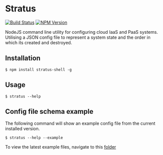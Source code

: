 # Stratus

[![Build Status](https://travis-ci.org/poolieweb/Stratus.svg?branch=master)](https://travis-ci.org/poolieweb/Stratus)
[![NPM Version](http://img.shields.io/npm/v/stratus-shell.svg?style=flat)](https://www.npmjs.org/package/stratus-shell)

NodeJS command line utility for configuring cloud IaaS and PaaS systems. Utilising a JSON config file to represent a 
system state and the order in which its created and destroyed.

## Installation

    $ npm install stratus-shell -g
    


## Usage

    $ stratus --help

## Config file schema example

The following command will show an example config file from the current installed version.

    $ stratus --help --example

To view the latest example files, navigate to this [folder](https://github.com/poolieweb/Stratus/tree/master/configs/examples)

